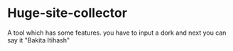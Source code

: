 # Huge-site-collector
A tool which has some features. you have to input a dork and next you can say it "Bakita Itihash"
